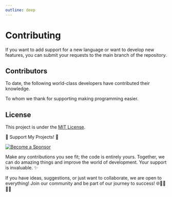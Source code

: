```yaml
---
outline: deep
---
```


<script setup>
import { VPTeamMembers } from 'vitepress/theme'

const members = [
  {
    avatar: 'https://avatars.githubusercontent.com/u/91748598?v=4',
    name: 'Raúl Mauricio Uñate Castro',
    title: 'Creator | Bogotá DC - Colombia',
    links: [
      { icon: 'github', link: 'https://github.com/rmunate'},
      { icon: 'linkedin', link: 'https://www.linkedin.com/in/raul-mauricio-unate-castro/' },
      { icon: 'facebook', link: 'https://www.facebook.com/people/Code-Maestro/100093438305767/' },
      { icon: 'instagram', link: 'https://www.instagram.com/code.maestro/' },
      { icon: 'twitter', link: 'https://twitter.com/rmunate' },
    ]
  },{
    avatar: 'https://avatars.githubusercontent.com/u/56381478?v=4',
    name: 'Siros Fakhri',
    title: 'Developer | Iran/Tabriz',
    links: [
      { icon: 'github', link: 'https://github.com/sirosfakhri'},
    ]
  },{
    avatar: 'https://avatars.githubusercontent.com/u/18355852?v=4',
    name: 'Er. Ashok Devatwal',
    title: 'Developer | Alwar-Rajasthan',
    links: [
      { icon: 'github', link: 'https://github.com/ashokdevatwal'},
    ]
  },{
    avatar: 'https://avatars.githubusercontent.com/u/12556170?v=4',
    name: 'Olsza',
    title: 'Developer | Warszawa',
    links: [
      { icon: 'github', link: 'https://github.com/olsza'},
    ]
  },{
    avatar: 'https://avatars.githubusercontent.com/u/1346373?v=4',
    name: 'Jens Twesmann',
    title: 'Developer | Soest, Germany',
    links: [
      { icon: 'github', link: 'https://github.com/jetwes'},
    ]
  },{
    avatar: 'https://avatars.githubusercontent.com/u/51100789?v=4',
    name: 'John Alejandro Diaz Pinilla',
    title: 'Developer | Bogotá DC - Colombia',
    links: [
      { icon: 'github', link: 'https://github.com/alejandrodiazpinilla'},
    ]
  },{
    avatar: 'https://avatars.githubusercontent.com/u/10488154?v=4',
    name: 'Gabriel Rausch',
    title: 'Developer | Petrolina - PE, Brasil',
    links: [
      { icon: 'github', link: 'https://github.com/gdsrmygdsrjr'},
    ]
  },{
    avatar: 'https://avatars.githubusercontent.com/u/7442695?v=4',
    name: 'Frank Sepulveda',
    title: 'Developer | La Paz MX',
    links: [
      { icon: 'github', link: 'https://github.com/socieboy'},
    ]
  }
]
</script>

# Contributing

If you want to add support for a new language or want to develop new features, you can submit your requests to the main branch of the repository.

## Contributors

To date, the following world-class developers have contributed their knowledge.

To whom we thank for supporting making programming easier.

<VPTeamMembers size="small" :members="members" />

## License
This project is under the [MIT License](https://choosealicense.com/licenses/mit/).

🌟 Support My Projects! 🚀

[![Become a Sponsor](https://img.shields.io/badge/-Become%20a%20Sponsor-blue?style=for-the-badge&logo=github)](https://github.com/sponsors/rmunate)

Make any contributions you see fit; the code is entirely yours. Together, we can do amazing things and improve the world of development. Your support is invaluable. ✨

If you have ideas, suggestions, or just want to collaborate, we are open to everything! Join our community and be part of our journey to success! 🌐👩‍💻👨‍💻